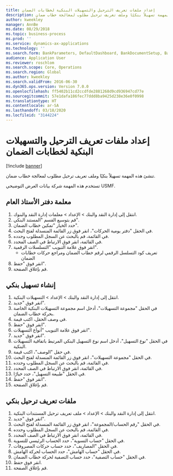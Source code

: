 ```yaml
---
title: إعداد ملفات تعريف الترحيل والتسهيلات البنكية لخطابات الضمان
description: تنشئ هذه المهمة تسهيلاً بنكيًا وملف تعريف ترحيل مطلوب لمعالجة خطاب ضمان.
author: kweekley
manager: AnnBe
ms.date: 08/29/2018
ms.topic: business-process
ms.prod: ''
ms.service: dynamics-ax-applications
ms.technology: ''
ms.search.form: BankParameters, DefaultDashboard, BankDocumentSetup, BankDocumentPosting
audience: Application User
ms.reviewer: roschlom
ms.search.scope: Core, Operations
ms.search.region: Global
ms.author: kweekley
ms.search.validFrom: 2016-06-30
ms.dyn365.ops.version: Version 7.0.0
ms.openlocfilehash: ff5402b11cd2ccdfde2881268d9cd936947cd77e
ms.sourcegitcommit: 57e1dafa186fec77ddd8ba9425d238e36e0f0998
ms.translationtype: HT
ms.contentlocale: ar-SA
ms.lasthandoff: 03/18/2020
ms.locfileid: "3144224"
---
```

# <a name="set-up-bank-facilities-and-posting-profiles-for-letters-of-guarantee"></a>إعداد ملفات تعريف الترحيل والتسهيلات البنكية لخطابات الضمان

[!include [banner](../../includes/banner.md)]

تنشئ هذه المهمة تسهيلاً بنكيًا وملف تعريف ترحيل مطلوب لمعالجة خطاب ضمان.



تستخدم هذه المهمة شركة بيانات العرض التوضيحي USMF. 




## <a name="general-ledger-parameter"></a>معلمة دفتر الأستاذ العام
1. انتقل إلى إدارة النقد والبنك > الإعداد > معلمات إدارة النقد والبنوك.
2. قم بتوسيع القسم "المستند البنكي".
3. حدد الخيار "تمكين خطاب الضمان".
4. في الحقل "دفتر يومية الحركات"، انقر فوق زر القائمة المنسدلة لفتح البحث.
5. في القائمة، قم بالبحث عن السجل المطلوب وحدده.
6. في القائمة، انقر فوق الارتباط في الصف المحدد.
7. انقر فوق علامة التبويب "التسلسلات الرقمية".
    * تعريف كود التسلسل الرقمي لرقم خطاب الضمان ومراجع حركات خطابات الضمان  
8. انقر فوق "حفظ".
9. قم بإغلاق الصفحة.

## <a name="create-bank-facility"></a>إنشاء تسهيل بنكي
1. انتقل إلى إدارة النقد والبنك > الإعداد > التسهيلات البنكية.
2. انقر فوق "جديد".
3. في الحقل "مجموعة التسهيلات"، أدخل اسم مجموعة التسهيلات البنكية الخاصة بحركة خطاب الضمان.
4. في وصف الحقل، اكتب قيمة.
5. انقر فوق "حفظ".
6. انقر فوق علامة التبويب "أنواع التسهيلات".
7. انقر فوق "جديد".
8. في الحقل "نوع التسهيل"، أدخل اسم نوع التسهيل البنكي المرتبط باتفاقية التسهيلات البنكية.
9. في حقل "الوصف"، اكتب قيمة.
10. في الحقل "مجموعة التسهيلات"، انقر فوق زر القائمة المنسدلة لفتح البحث.
11. في القائمة، قم بالبحث عن السجل المطلوب وحدده.
12. في القائمة، انقر فوق الارتباط في الصف المحدد.
13. في الحقل "طبيعة التسهيل"، حدد خيارًا.
14. انقر فوق "حفظ".
15. قم بإغلاق الصفحة.

## <a name="bank-posting-profile"></a>ملفات تعريف ترحيل بنكي
1. انتقل إلى إدارة النقد والبنك > الإعداد > ملف تعريف ترحيل المستندات البنكية.
2. انقر فوق "جديد".
3. في الحقل "رقم الحساب/المجموعة"، انقر فوق زر القائمة المنسدلة لفتح البحث.
4. في القائمة، قم بالبحث عن السجل المطلوب وحدده.
5. في القائمة، انقر فوق الارتباط في الصف المحدد.
6. في الحقل "حساب التسوية"، حدد الحساب الرئيسي للتسوية.
7. في الحقل "المصاريف"، حدد حساب حركات المصروفات.
8. في الحقل "حساب الهامش"، حدد الحساب لحركة الهامش.
9. في الحقل "حساب التصفية"، حدد حساب التصفية لحركة خطاب الضمان. 
10. انقر فوق حفظ.
11. قم بإغلاق الصفحة.

